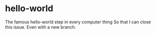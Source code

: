 # hello-world
The famous hello-world step in every computer thing
So that I can close this issue.
Even with a new branch.
